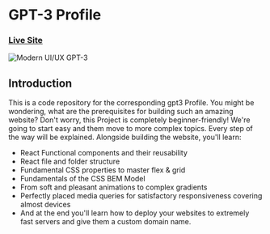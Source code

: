 #  GPT-3 Profile 
### [Live Site](https://gpt3-profiles.vercel.app/)

![Modern UI/UX GPT-3](https://res.cloudinary.com/dc1uxxvox/image/upload/v1685125894/project%20pictures/gpt3profile/gpt3profile_arsqli.png)

## Introduction
This is a code repository for the corresponding gpt3 Profile. You might be wondering, what are the prerequisites for building such an amazing website? Don't worry, this Project is completely beginner-friendly! We're going to start easy and them move to more complex topics. Every step of the way will be explained. Alongside building the website, you'll learn:

- React Functional components and their reusability
- React file and folder structure
- Fundamental CSS properties to master flex & grid
- Fundamentals of the CSS BEM Model
- From soft and pleasant animations to complex gradients
- Perfectly placed media queries for satisfactory responsiveness covering almost devices
- And at the end you'll learn how to deploy your websites to extremely fast servers and give them a custom domain name.

